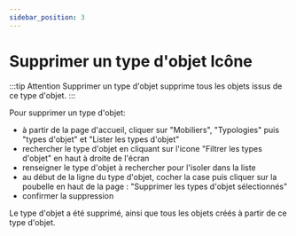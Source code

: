 ```yaml
---
sidebar_position: 3
---
```


# Supprimer un type d'objet Icône

:::tip Attention
Supprimer un type d'objet supprime tous les objets issus de ce type d'objet.
:::

Pour supprimer un type d'objet:
-   à partir de la page d'accueil, cliquer sur "Mobiliers", "Typologies" puis "types d'objet" et "Lister les types d'objet"
-   rechercher le type d'objet en cliquant sur l'icone "Filtrer les types d'objet" en haut à droite de l'écran
-   renseigner le type d'objet à rechercher pour l'isoler dans la liste
-   au début de la ligne du type d'objet, cocher la case puis cliquer sur la poubelle en haut de la page : "Supprimer les types d'objet sélectionnés"
-   confirmer la suppression

Le type d'objet a été supprimé, ainsi que tous les objets créés à partir de ce type d'objet.

